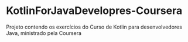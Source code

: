 # KotlinForJavaDevelopres-Coursera
Projeto contendo os exercícios do Curso de Kotlin para desenvolvedores Java, ministrado pela Coursera
